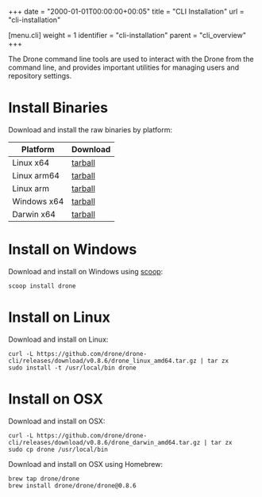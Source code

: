 +++
date = "2000-01-01T00:00:00+00:05"
title = "CLI Installation"
url = "cli-installation"

[menu.cli]
  weight = 1
  identifier = "cli-installation"
  parent = "cli_overview"
+++

The Drone command line tools are used to interact with the Drone from the command line, and provides important utilities for managing users and repository settings.

# Install Binaries

Download and install the raw binaries by platform:

Platform    | Download
------------|---------
Linux x64   | [tarball](https://github.com/drone/drone-cli/releases/download/v0.8.6/drone_linux_amd64.tar.gz)
Linux arm64 | [tarball](https://github.com/drone/drone-cli/releases/download/v0.8.6/drone_linux_arm64.tar.gz)
Linux arm   | [tarball](https://github.com/drone/drone-cli/releases/download/v0.8.6/drone_linux_arm.tar.gz)
Windows x64 | [tarball](https://github.com/drone/drone-cli/releases/download/v0.8.6/drone_windows_amd64.tar.gz)
Darwin x64  | [tarball](https://github.com/drone/drone-cli/releases/download/v0.8.6/drone_darwin_amd64.tar.gz)

# Install on Windows

Download and install on Windows using [scoop](http://scoop.sh):

```nohighlight
scoop install drone
```

# Install on Linux

Download and install on Linux:

```nohighlight
curl -L https://github.com/drone/drone-cli/releases/download/v0.8.6/drone_linux_amd64.tar.gz | tar zx
sudo install -t /usr/local/bin drone
```

# Install on OSX

Download and install on OSX:

```nohighlight
curl -L https://github.com/drone/drone-cli/releases/download/v0.8.6/drone_darwin_amd64.tar.gz | tar zx
sudo cp drone /usr/local/bin
```

Download and install on OSX using Homebrew:

```nohighlight
brew tap drone/drone
brew install drone/drone/drone@0.8.6
```
